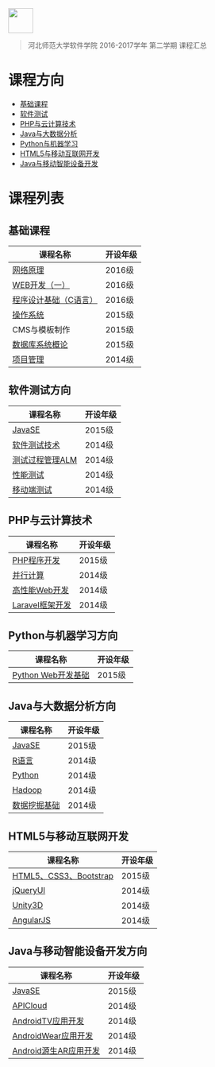 <img src="https://raw.githubusercontent.com/edu2act/2017-2018_1st_Courses/master/Image/logo.png" height="50" /> 

> 河北师范大学软件学院 2016-2017学年 第二学期 课程汇总

# 课程方向

- [基础课程](https://github.com/edu2act/Software-College-Course/tree/master/基础课程)
- [软件测试](https://github.com/edu2act/Software-College-Course/tree/master/测试方向课程)
- [PHP与云计算技术](https://github.com/edu2act/Software-College-Course/tree/master/PHP与云计算方向课程)
- [Java与大数据分析](https://github.com/edu2act/Software-College-Course/tree/master/Java与大数据方向课程)
- [Python与机器学习](https://github.com/edu2act/Software-College-Course/tree/master/机器学习)
- [HTML5与移动互联网开发](https://github.com/edu2act/Software-College-Course/tree/master/H5与移动互联网方向课程)
- [Java与移动智能设备开发](https://github.com/edu2act/Software-College-Course/tree/master/Java与智能设备方向课程)

# 课程列表

## 基础课程

|课程名称|开设年级|
|-------|-------|
|[网络原理](https://github.com/edu2act/course-NetWork/)|2016级|
|[WEB开发（一）](https://github.com/edu2act/course-web1/)|2016级|
|[程序设计基础（C语言）](https://github.com/edu2act/course-C/)|2016级|
|[操作系统](https://github.com/edu2act/course-OS/)|2015级|
|CMS与模板制作|2015级|
|[数据库系统概论](https://github.com/edu2act/course-DataBase/)|2015级|
|[项目管理](https://github.com/edu2act/course-IT-Project-Management/)|2014级|

## 软件测试方向

|课程名称|开设年级|
|-------|-------|
|[JavaSE](https://github.com/edu2act/course-JavaSE-CeShi/)|2015级|
|[软件测试技术](https://github.com/edu2act/Course-Software-Testing-Techniques/)|2014级|
|[测试过程管理ALM](https://github.com/edu2act/Course-Test-Process-Management/)|2014级|
|[性能测试](https://github.com/edu2act/course-Load-Testing/)|2014级|
|[移动端测试](https://github.com/edu2act/course-APP-Testing/)|2014级|

## PHP与云计算技术

|课程名称|开设年级|
|-------|-------|
|[PHP程序开发](https://github.com/edu2act/foundation-course-of-PHP-and-cloud-computing/)|2015级|
|[并行计算](https://github.com/edu2act/course---Parallel-Computing/)|2014级|
|[高性能Web开发](https://github.com/edu2act/Course-Hign-Performance-PHP/)|2014级|
|[Laravel框架开发](https://github.com/edu2act/Course-Laravel/)|2014级|

## Python与机器学习方向

|课程名称|开设年级|
|-------|-------|
|[Python Web开发基础](https://github.com/edu2act/course-Python-Web/)|2015级|

## Java与大数据分析方向

|课程名称|开设年级|
|-------|-------|
|[JavaSE](https://github.com/edu2act/course-JavaSE/)|2015级|
|[R语言](https://github.com/edu2act/course-R/)|2014级|
|[Python](https://github.com/edu2act/course-Python/)|2014级|
|[Hadoop](https://github.com/edu2act/course-Hadoop/)|2014级|
|[数据挖掘基础](https://github.com/edu2act/course-Fundamentals-of-data-mining/)|2014级|

## HTML5与移动互联网开发

|课程名称|开设年级|
|-------|-------|
|[HTML5、CSS3、Bootstrap](https://github.com/edu2act/course-HTML5-and-mobile-internet-development-fondation/)|2015级|
|[jQueryUI](https://github.com/edu2act/course-jQueryUI/)|2014级|
|[Unity3D](https://github.com/edu2act/course-Unity3D/)|2014级|
|[AngularJS](https://github.com/edu2act/course-AngularJS/)|2014级|

## Java与移动智能设备开发方向

|课程名称|开设年级|
|-------|-------|
|[JavaSE](https://github.com/edu2act/course-JavaSE-Android/)|2015级|
|[APICloud](https://github.com/edu2act/course-APICloud/)|2014级|
|[AndroidTV应用开发](https://github.com/edu2act/course-AndroidTV/)|2014级|
|[AndroidWear应用开发](https://github.com/edu2act/course-AndroidWear/)|2014级|
|[Android源生AR应用开发](https://github.com/edu2act/course-AndroidAR/)|2014级|


<!--
- Java与大数据分析
- HTML5与移动互联网开发
- Java与移动智能设备开发
- PHP与云计算技术
- Python与机器学习
- 软件测试
-->





